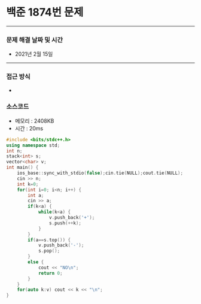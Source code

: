 
# 백준 1874번 문제

---

### 문제 해결 날짜 및 시간

- 2021년 2월 15일

---

### 접근 방식
- 

### 소스코드
- 메모리 : 2408KB
- 시간 : 20ms
```c++
#include <bits/stdc++.h>
using namespace std;
int n;
stack<int> s;
vector<char> v;
int main() {
    ios_base::sync_with_stdio(false);cin.tie(NULL);cout.tie(NULL);
    cin >> n;
    int k=0;
    for(int i=0; i<n; i++) {
        int a;
        cin >> a;
        if(k<a) {
            while(k<a) {
                v.push_back('+');
                s.push(++k);
            }
        }
        if(a==s.top()) {
            v.push_back('-');
            s.pop();
        }
        else {
            cout << "NO\n";
            return 0;
        }
    }
    for(auto k:v) cout << k << "\n";
}
```
